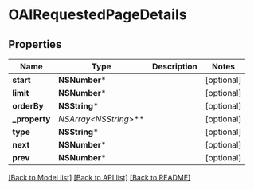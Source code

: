 # OAIRequestedPageDetails

## Properties
Name | Type | Description | Notes
------------ | ------------- | ------------- | -------------
**start** | **NSNumber*** |  | [optional] 
**limit** | **NSNumber*** |  | [optional] 
**orderBy** | **NSString*** |  | [optional] 
**_property** | **NSArray&lt;NSString*&gt;*** |  | [optional] 
**type** | **NSString*** |  | [optional] 
**next** | **NSNumber*** |  | [optional] 
**prev** | **NSNumber*** |  | [optional] 

[[Back to Model list]](../README.md#documentation-for-models) [[Back to API list]](../README.md#documentation-for-api-endpoints) [[Back to README]](../README.md)


